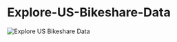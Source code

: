 # Explore-US-Bikeshare-Data
![Explore US Bikeshare Data](https://github.com/user-attachments/assets/7a06d484-09c5-4197-9e23-b6c6d714cf0f)
